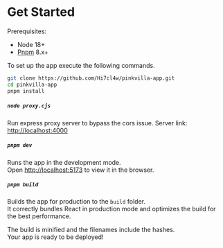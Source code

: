 # Get Started

Prerequisites:

- Node 18+
- [Pnpm](https://pnpm.io/installation) 8.x+

To set up the app execute the following commands.

```bash
git clone https://github.com/Hi7cl4w/pinkvilla-app.git
cd pinkvilla-app
pnpm install
```

##### `node proxy.cjs`

Run express proxy server to bypass the cors issue.
Server link: [http://localhost:4000](http://localhost:4000)

##### `pnpm dev`

Runs the app in the development mode.\
Open [http://localhost:5173](http://localhost:5173) to view it in the browser.

##### `pnpm build`

Builds the app for production to the `build` folder.\
It correctly bundles React in production mode and optimizes the build for the best performance.

The build is minified and the filenames include the hashes.\
Your app is ready to be deployed!
